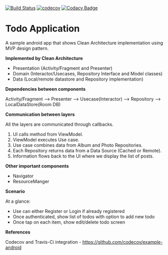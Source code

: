 [![Build Status](https://travis-ci.org/kalyand14/Template.svg?branch=master)](https://travis-ci.org/kalyand14/Template)
[![codecov](https://codecov.io/gh/kalyand14/Template/branch/master/graph/badge.svg)](https://codecov.io/gh/kalyand14/Template)
[![Codacy Badge](https://api.codacy.com/project/badge/Grade/ecb3b4eff4b442ee84943a6597336677)](https://app.codacy.com/manual/kalyand14/Template?utm_source=github.com&utm_medium=referral&utm_content=kalyand14/Template&utm_campaign=Badge_Grade_Dashboard)

<H1>Todo Application</H1>

  A sample android app that shows Clean Architecture implementation using MVP design pattern. 
  
<b>Implemented by Clean Architecture</b>

<ul>
<li>Presentation (Activity/Fragment and Presenter)</li>
<li>Domain (Interactor/Usecases, Repository Interface and Model classes)</li>
<li>Data (Local/remote datastore and Repository implementation)</li>
</ul>

<b>Dependencies between components</b>
 
 Activity/Fragment  --> Presenter --> Usecase(Interactor) --> Repository --> LocalDataStore(Room DB)

<b>Communication between layers</b>

All the layers are communicated through callbacks.

<ol>
  <li>UI calls method from ViewModel.</li>
  <li>ViewModel executes Use case.</li>
  <li>Use case combines data from Album and Photo Repositories.</li>
  <li>Each Repository returns data from a Data Source (Cached or Remote).</li>
  <li>Information flows back to the UI where we display the list of posts.</li>
</ol>
<b>Other important components</b>
<ul>
  <li>Navigator</li>
  <li>ResourceManger</li>
 </ul>
 
<b>Scenario</b>

At a glance:
<ul>
  <li>Use can either Register or Login if already registered</li>
  <li>Once authenticated, show list of todos with option to add new todo</li>
  <li>Once tap on each item, show edit/delete todo screen</li>
 </ul>

<b>References</b>

Codecov and Travis-Ci integration - https://github.com/codecov/example-android
